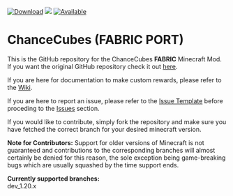 [![Download](http://cf.way2muchnoise.eu/full_233113_downloads.svg)](https://minecraft.curseforge.com/projects/chance-cubes) 
![](https://img.shields.io/badge/mod_loader-fabric-39ca36?style=flat-square&labelColor=2D2D2D)
[![Available](http://cf.way2muchnoise.eu/versions/233113.svg)](https://minecraft.curseforge.com/projects/chance-cubes)

# ChanceCubes (FABRIC PORT)
This is the GitHub repository for the ChanceCubes **FABRIC** Minecraft Mod. If you want the original GitHub repository check it out [here](https://github.com/TheTurkeyDev/ChanceCubes).

If you are here for documentation to make custom rewards, please refer to the [Wiki](http://github.com/wyldmods/chancecubes/wiki).

If you are here to report an issue, please refer to the [Issue Template](IssueTemplate.md) before proceding to the [Issues](http://github.com/Leialoha/ChanceCubes-Fabric/issues) section.

If you would like to contribute, simply fork the repository and make sure you have fetched the correct branch for your desired minecraft version.

**Note for Contributors:** Support for older versions of Minecraft is not guaranteed and contributions to the corresponding branches will almost certainly be denied for this reason, the sole exception being game-breaking bugs which are usually squashed by the time support ends.

**Currently supported branches:**\
dev_1.20.x
